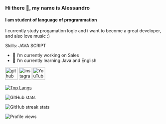 ### Hi there 👋, my name is Alessandro
#### I am student of language of programmation 

I currently study progamation logic and i want to become a great developer, and also love music :)

Skills: JAVA SCRIPT 

- 🔭 I’m currently working on Sales 
- 🌱 I’m currently learning Java and English 


[<img src='https://cdn.jsdelivr.net/npm/simple-icons@3.0.1/icons/github.svg' alt='github' height='40'>](https://github.com/AlessandroF-dev)  [<img src='https://cdn.jsdelivr.net/npm/simple-icons@3.0.1/icons/instagram.svg' alt='instagram' height='40'>](https://www.instagram.com/https://www.instagram.com/alessandrof.dev//)  [<img src='https://cdn.jsdelivr.net/npm/simple-icons@3.0.1/icons/youtube.svg' alt='YouTube' height='40'>](https://www.youtube.com/channel/https://https://www.youtube.com/channel/UCIX24Yjv1e00km17OB8U63A/videos)  

[![Top Langs](https://github-readme-stats.vercel.app/api/top-langs/?username=AlessandroF-dev)](https://github.com/anuraghazra/github-readme-stats)

![GitHub stats](https://github-readme-stats.vercel.app/api?username=AlessandroF-dev&show_icons=true&count_private=true)  

![GitHub streak stats](https://github-readme-streak-stats.herokuapp.com/?user=AlessandroF-dev)  

![Profile views](https://gpvc.arturio.dev/AlessandroF-dev)  
